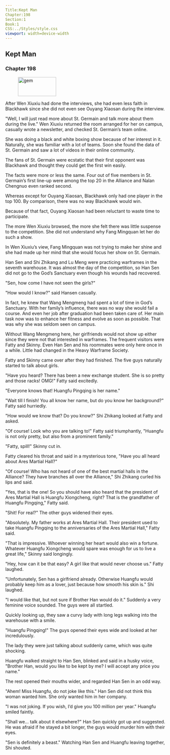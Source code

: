 ```yaml
---
Title:Kept Man 
Chapter:198 
Section:1 
Book:1 
CSS:../Styles/style.css 
viewport: width=device-width
---
```

  
## Kept Man
### Chapter 198
  
<figure>
	<img src="../Images/gem.gif" alt="gem" id="gem" width="120" height="60" />
</figure>
  

  
After Wen Xiuxiu had done the interviews, she had even less faith in Blackhawk since she did not even see Ouyang Xiaosan during the interview.

"Well, I will just read more about St. Germain and talk more about them during the live." Wen Xiuxiu returned the room arranged for her on campus, casually wrote a newsletter, and checked St. Germain’s team online.

She was doing a black and white boxing show because of her interest in it. Naturally, she was familiar with a lot of teams. Soon she found the data of St. Germain and saw a lot of videos in their online community.

The fans of St. Germain were ecstatic that their first opponent was Blackhawk and thought they could get the first win easily.

The facts were more or less the same. Four out of five members in St. Germain’s first line-up were among the top 20 in the Alliance and Nalan Chengnuo even ranked second.

Whereas except for Ouyang Xiaosan, Blackhawk only had one player in the top 100. By comparison, there was no way Blackhawk would win.

Because of that fact, Ouyang Xiaosan had been reluctant to waste time to participate.

The more Wen Xiuxiu browsed, the more she felt there was little suspense to the competition. She did not understand why Fang Mingquan let her do such a show.

In Wen Xiuxiu’s view, Fang Mingquan was not trying to make her shine and she had made up her mind that she would focus her show on St. Germain.

Han Sen and Shi Zhikang and Lu Meng were practicing warframes in the seventh warehouse. It was almost the day of the competition, so Han Sen did not go to the God’s Sanctuary even though his wounds had recovered.

"Sen, how come I have not seen the girls?"

"How would I know?" said Hansen casually.

In fact, he knew that Wang Mengmeng had spent a lot of time in God’s Sanctuary. With her family’s influence, there was no way she would fail a course. And even her job after graduation had been taken care of. Her main task now was to enhance her fitness and evolve as soon as possible. That was why she was seldom seen on campus.

Without Wang Mengmeng here, her girlfriends would not show up either since they were not that interested in warframes. The frequent visitors were Fatty and Skinny. Even Han Sen and his roommates were only here once in a while. Little had changed in the Heavy Warframe Society.

Fatty and Skinny came over after they had finished. The five guys naturally started to talk about girls.

"Have you heard? There has been a new exchange student. She is so pretty and those racks! OMG!" Fatty said excitedly.

"Everyone knows that! Huangfu Pingqing is her name."

"Wait till I finish! You all know her name, but do you know her background?" Fatty said hurriedly.

"How would we know that? Do you know?" Shi Zhikang looked at Fatty and asked.

"Of course! Look who you are talking to!" Fatty said triumphantly, "Huangfu is not only pretty, but also from a prominent family."

"Fatty, spill!" Skinny cut in.

Fatty cleared his throat and said in a mysterious tone, "Have you all heard about Ares Martial Hall?"

"Of course! Who has not heard of one of the best martial halls in the Alliance? They have branches all over the Alliance," Shi Zhikang curled his lips and said.

"Yes, that is the one! So you should have also heard that the president of Ares Martial Hall is Huangfu Xiongcheng, right? That is the grandfather of Huangfu Pingqing," Fatty said.

"Shit! For real?" The other guys widened their eyes.

"Absolutely. My father works at Ares Martial Hall. Their president used to take Huangfu Pingqing to the anniversaries of the Ares Martial Hall," Fatty said.

"That is impressive. Whoever winning her heart would also win a fortune. Whatever Huangfu Xiongcheng would spare was enough for us to live a great life," Skinny said longingly.

"Hey, how can it be that easy? A girl like that would never choose us." Fatty laughed.

"Unfortunately, Sen has a girlfriend already. Otherwise Huangfu would probably keep him as a lover, just because how smooth his skin is." Shi laughed.

"I would like that, but not sure if Brother Han would do it." Suddenly a very feminine voice sounded. The guys were all startled.

Quickly looking up, they saw a curvy lady with long legs walking into the warehouse with a smile.

"Huangfu Pingqing!" The guys opened their eyes wide and looked at her incredulously.

The lady they were just talking about suddenly came, which was quite shocking.

Huangfu walked straight to Han Sen, blinked and said in a husky voice, "Brother Han, would you like to be kept by me? I will accept any price you name."

The rest opened their mouths wider, and regarded Han Sen in an odd way.

"Ahem! Miss Huangfu, do not joke like this." Han Sen did not think this woman wanted him. She only wanted him in her company.

"I was not joking. If you wish, I’d give you 100 million per year." Huangfu smiled faintly.

"Shall we… talk about it elsewhere?" Han Sen quickly got up and suggested. He was afraid if he stayed a bit longer, the guys would murder him with their eyes.

"Sen is definitely a beast." Watching Han Sen and Huangfu leaving together, Shi shouted.